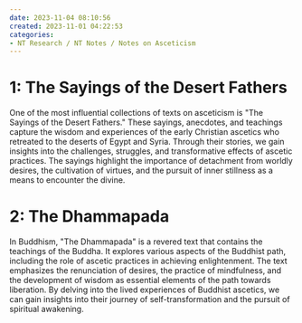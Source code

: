 ```yaml
---
date: 2023-11-04 08:10:56
created: 2023-11-01 04:22:53
categories:
- NT Research / NT Notes / Notes on Asceticism
---
```


# 1: The Sayings of the Desert Fathers

One of the most influential collections of texts on asceticism is "The Sayings of the Desert Fathers." These sayings, anecdotes, and teachings capture the wisdom and experiences of the early Christian ascetics who retreated to the deserts of Egypt and Syria. Through their stories, we gain insights into the challenges, struggles, and transformative effects of ascetic practices. The sayings highlight the importance of detachment from worldly desires, the cultivation of virtues, and the pursuit of inner stillness as a means to encounter the divine.

# 2: The Dhammapada

In Buddhism, "The Dhammapada" is a revered text that contains the teachings of the Buddha. It explores various aspects of the Buddhist path, including the role of ascetic practices in achieving enlightenment. The text emphasizes the renunciation of desires, the practice of mindfulness, and the development of wisdom as essential elements of the path towards liberation. By delving into the lived experiences of Buddhist ascetics, we can gain insights into their journey of self-transformation and the pursuit of spiritual awakening.
